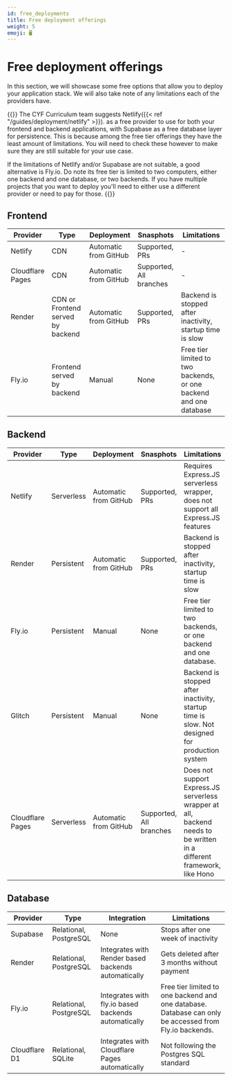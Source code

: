 ```yaml
---
id: free_deployments
title: Free deployment offerings
weight: 5
emoji: 🖥️
---
```


# Free deployment offerings

In this section, we will showcase some free options that allow you to deploy your application stack. We will also take note of any limitations each of the providers have.

{{<note type="note" title="TL;DR">}}
The CYF Curriculum team suggests Netlify({{< ref "/guides/deployment/netlify" >}}). as a free provider to use for both your frontend and backend applications, with Supabase as a free database layer for persistence. This is because among the free tier offerings they have the least amount of limitations. You will need to check these however to make sure they are still suitable for your use case.

If the limitations of Netlify and/or Supabase are not suitable, a good alternative is Fly.io. Do note its free tier is limited to two computers, either one backend and one database, or two backends. If you have multiple projects that you want to deploy you'll need to either use a different provider or need to pay for those.
{{</note>}}

## Frontend

| Provider         | Type                              | Deployment            | Snasphots               | Limitations                                                        |
| ---------------- | --------------------------------- | --------------------- | ----------------------- | ------------------------------------------------------------------ |
| Netlify          | CDN                               | Automatic from GitHub | Supported, PRs          | -                                                                  |
| Cloudflare Pages | CDN                               | Automatic from GitHub | Supported, All branches | -                                                                  |
| Render           | CDN or Frontend served by backend | Automatic from GitHub | Supported, PRs          | Backend is stopped after inactivity, startup time is slow          |
| Fly.io           | Frontend served by backend        | Manual                | None                    | Free tier limited to two backends, or one backend and one database |

## Backend

| Provider         | Type       | Deployment            | Snasphots               | Limitations                                                                                                            |
| ---------------- | ---------- | --------------------- | ----------------------- | ---------------------------------------------------------------------------------------------------------------------- |
| Netlify          | Serverless | Automatic from GitHub | Supported, PRs          | Requires Express.JS serverless wrapper, does not support all Express.JS features                                       |
| Render           | Persistent | Automatic from GitHub | Supported, PRs          | Backend is stopped after inactivity, startup time is slow                                                              |
| Fly.io           | Persistent | Manual                | None                    | Free tier limited to two backends, or one backend and one database.                                                    |
| Glitch           | Persistent | Manual                | None                    | Backend is stopped after inactivity, startup time is slow. Not designed for production system                          |
| Cloudflare Pages | Serverless | Automatic from GitHub | Supported, All branches | Does not support Express.JS serverless wrapper at all, backend needs to be written in a different framework, like Hono |

## Database

| Provider      | Type                   | Integration                                         | Limitations                                                                                            |
| ------------- | ---------------------- | --------------------------------------------------- | ------------------------------------------------------------------------------------------------------ |
| Supabase      | Relational, PostgreSQL | None                                                | Stops after one week of inactivity                                                                     |
| Render        | Relational, PostgreSQL | Integrates with Render based backends automatically | Gets deleted after 3 months without payment                                                            |
| Fly.io        | Relational, PostgreSQL | Integrates with fly.io based backends automatically | Free tier limited to one backend and one database. Database can only be accessed from Fly.io backends. |
| Cloudflare D1 | Relational, SQLite     | Integrates with Cloudflare Pages automatically      | Not following the Postgres SQL standard                                                                |

